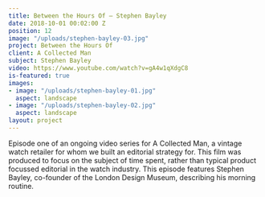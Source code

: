 ```yaml
---
title: Between the Hours Of — Stephen Bayley
date: 2018-10-01 00:02:00 Z
position: 12
image: "/uploads/stephen-bayley-03.jpg"
project: Between the Hours Of
client: A Collected Man
subject: Stephen Bayley
video: https://www.youtube.com/watch?v=gA4w1qXdgC8
is-featured: true
images:
- image: "/uploads/stephen-bayley-01.jpg"
  aspect: landscape
- image: "/uploads/stephen-bayley-02.jpg"
  aspect: landscape
layout: project
---
```


Episode one of an ongoing video series for A Collected Man, a vintage watch retailer for whom we built an editorial strategy for. This film was produced to focus on the subject of time spent, rather than typical product focussed editorial in the watch industry. This episode features Stephen Bayley, co-founder of the London Design Museum, describing his morning routine. 